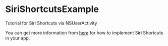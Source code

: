 # SiriShortcutsExample
Tutorial for Siri Shortcuts via NSUserActivity

You can get more information from [here](https://medium.com/hepsiburadatech/sirishortcutstutorial-2ed726a7d3c) for how to implement Siri Shortcuts in your app.
